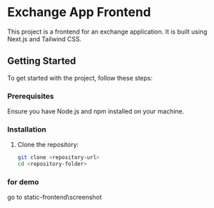 # Exchange App Frontend

This project is a frontend for an exchange application. It is built using Next.js and Tailwind CSS.

## Getting Started

To get started with the project, follow these steps:

### Prerequisites

Ensure you have Node.js and npm installed on your machine.

### Installation

1. Clone the repository:

   ```bash
   git clone <repository-url>
   cd <repository-folder>

### for demo
go to  static-frontend\screenshot